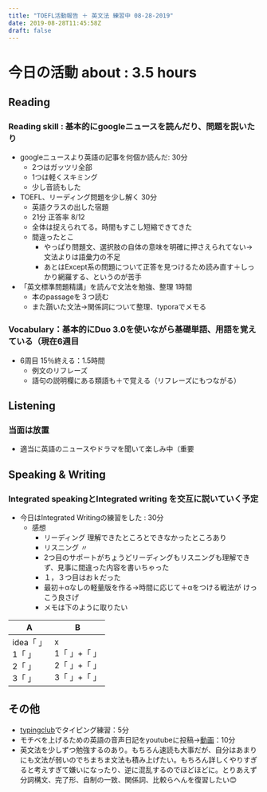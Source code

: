 ```yaml
---
title: "TOEFL活動報告 ＋ 英文法 練習中 08-28-2019"
date: 2019-08-28T11:45:58Z
draft: false
---
```



# 今日の活動 about : 3.5 hours
## Reading
### Reading skill : 基本的にgoogleニュースを読んだり、問題を説いたり
* googleニュースより英語の記事を何個か読んだ: 30分
  * 2つはガッツリ全部
  * 1つは軽くスキミング
  * 少し音読もした
* TOEFL、リーディング問題を少し解く 30分
  * 英語クラスの出した宿題
  * 21分 正答率 8/12
  * 全体は捉えられてる。時間もすこし短縮できてきた
  * 間違ったとこ
    * やっぱり問題文、選択肢の自体の意味を明確に押さえられてない→文法よりは語彙力の不足
    * あとはExcept系の問題について正答を見つけるため読み直す＋しっかり網羅する、というのが苦手
* 「英文標準問題精講」を読んで文法を勉強、整理 1時間
  * 本のpassageを３つ読む
  * また躓いた文法→関係詞について整理、typoraでメモる
<!-- * TOEFL、リーディング問題集を少しといた：30分
  * https://www.amazon.co.jp/dp/4862902014
  * 正答率11/15、時間23分
  * 語彙問題はほぼ正解だった
  * １つ、問題文をよく読まずにみすったケアレスミス
  * 最後の分類問題で分類の認識をミスって全滅。どんまい -->


### Vocabulary：基本的にDuo 3.0を使いながら基礎単語、用語を覚えている（現在6週目
* 6周目 15％終える：1.5時間
  * 例文のリフレーズ
  * 語句の説明欄にある類語も＋で覚える（リフレーズにもつながる）

## Listening
### 当面は放置
<!-- * 英語学校で小規模の模擬テストを実施
  * 全然練習してないのにほぼ満点だった
  * 毎日練習してるReadingとこの差はいったい…(´；ω；｀) -->
<!-- * 一番まだマシなので優先順位として一番下
* (Speakingも同じ姿勢をとってたらかなりできなくて焦った経緯があるが…(；・∀・)) -->
* 適当に英語のニュースやドラマを聞いて楽しみ中（重要

## Speaking & Writing
###  Integrated speakingとIntegrated writing を交互に説いていく予定
* 今日はIntegrated Writingの練習をした : 30分
  * 感想
    * リーディング 理解できたところとできなかったところあり
    * リスニング 〃
    * 2つ目のサポートがちょうどリーディングもリスニングも理解できず、見事に間違った内容を書いちゃった
    * １，３つ目はおｋだった
    * 最初＋αなしの軽量版を作る→時間に応じて＋αをつける戦法が けっこう良さげ
    * メモは下のように取りたい

| A                                                            | B                                                            |
| ------------------------------------------------------------ | ------------------------------------------------------------ |
| idea「      」<br/>1「      」<br/>2「      」<br/>3「      」<br/> | x    <br/>1「                                 」+「                                           」<br/>2「                                 」+「                                           」<br/>3「                                 」+「                                           」<br/> |

<!--### TIPS
 * Readingは読むのきついが、メイントピック、そして各サポートの最初、最後の文は抑える
     * 最悪あとから読めるので落ち着いて ＋ 意外と書く時間は余裕ありそう
 * Listeningが意外と要。一度しか聞けない。
       * ３つのサポートを広く浅く（１つを詳しくより、３つ揃える方が大事）
      * もし聞けたら１つサポートについて２つ内容をGET → ＋α用
 * ワケワカメでもWritingはoutlineのテンプレを利用すれば大方はうまるので最悪ごまかしで＾＾
 * 最初＋αなしの軽量版を作る→時間に応じて＋αをつけるのがありかも -->

<!-- * 今日はIntegrated Speakingの練習をした : 30分
  * タイプはPart4(旧Part6)を1問
  * 感想
    * リスニングパートが最初意味不明で聞き取れず、半分諦めかけたが例の説明でなんとなくつかみなんだかんだ把握できたのがかなり素晴らしい
    * こういうリカバリーが本番でも役立つことが多いので諦めなかった自分を褒めたい
    * 一方で回答時はまだタジタジ。でもこれは慣れなので大丈夫。地道に積みかさねていく
    * 今回は２つの定義（キーワード）がどっちのも聞き慣れてないものでメモることも言葉に出していうのも難しかった→ 対策として、The firs type is that ~ と概念を名詞でなく、直接文章形式にして誤魔化すことも考えたい
    * なんだかんだアドリブ重要 -->

## その他
* [typingclub](https://www.typingclub.com/)でタイピング練習：5分
* モチベを上げるための英語の音声日記をyoutubeに投稿→[動画](https://youtu.be/TViF6yNDYCs)：10分
* 英文法を少しずつ勉強するのあり。もちろん速読も大事だが、自分はあまりにも文法が弱いのでちまちま文法も積み上げたい。もちろん詳しくやりすぎると考えすぎて嫌いになったり、逆に混乱するのでほどほどに。とりあえず分詞構文、完了形、自制の一致、関係詞、比較らへんを復習したい😊